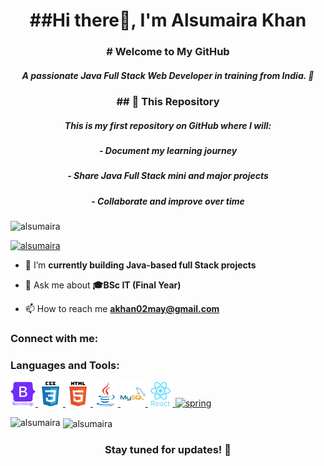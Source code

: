 
<h1 align="center">##Hi there👋, I'm Alsumaira Khan</h1>
<h3 align="center"># Welcome to My GitHub</h3>
<h5 align="center">A passionate Java Full Stack Web Developer in training from India. 🚀</h5>
<h3 align="center">## 🔧 This Repository</h3>
<h5 align="center">This is my first repository on GitHub where I will:</h5>
<h5 align="center">- Document my learning journey</h5>
<h5 align="center">- Share Java Full Stack mini and major projects</h5>
<h5 align="center">- Collaborate and improve over time</h5>

<p align="left"> <img src="https://komarev.com/ghpvc/?username=alsumaira&label=Profile%20views&color=0e75b6&style=flat" alt="alsumaira" /> </p>

<p align="left"> <a href="https://github.com/ryo-ma/github-profile-trophy"><img src="https://github-profile-trophy.vercel.app/?username=alsumaira" alt="alsumaira" /></a> </p>

- 🌱 I’m **currently building Java-based full Stack projects**

- 💬 Ask me about **🎓BSc IT (Final Year)**

- 📫 How to reach me **akhan02may@gmail.com**

<h3 align="left">Connect with me:</h3>
<p align="left">
</p>

<h3 align="left">Languages and Tools:</h3>
<p align="left"> <a href="https://getbootstrap.com" target="_blank" rel="noreferrer"> <img src="https://raw.githubusercontent.com/devicons/devicon/master/icons/bootstrap/bootstrap-plain-wordmark.svg" alt="bootstrap" width="40" height="40"/> </a> <a href="https://www.w3schools.com/css/" target="_blank" rel="noreferrer"> <img src="https://raw.githubusercontent.com/devicons/devicon/master/icons/css3/css3-original-wordmark.svg" alt="css3" width="40" height="40"/> </a> <a href="https://www.w3.org/html/" target="_blank" rel="noreferrer"> <img src="https://raw.githubusercontent.com/devicons/devicon/master/icons/html5/html5-original-wordmark.svg" alt="html5" width="40" height="40"/> </a> <a href="https://www.java.com" target="_blank" rel="noreferrer"> <img src="https://raw.githubusercontent.com/devicons/devicon/master/icons/java/java-original.svg" alt="java" width="40" height="40"/> </a> <a href="https://www.mysql.com/" target="_blank" rel="noreferrer"> <img src="https://raw.githubusercontent.com/devicons/devicon/master/icons/mysql/mysql-original-wordmark.svg" alt="mysql" width="40" height="40"/> </a> <a href="https://reactjs.org/" target="_blank" rel="noreferrer"> <img src="https://raw.githubusercontent.com/devicons/devicon/master/icons/react/react-original-wordmark.svg" alt="react" width="40" height="40"/> </a> <a href="https://spring.io/" target="_blank" rel="noreferrer"> <img src="https://www.vectorlogo.zone/logos/springio/springio-icon.svg" alt="spring" width="40" height="40"/> </a> </p>

<p><img align="left" src="https://github-readme-stats.vercel.app/api/top-langs?username=alsumaira&show_icons=true&locale=en&layout=compact" alt="alsumaira" /></p>

<p>&nbsp;<img align="center" src="https://github-readme-stats.vercel.app/api?username=alsumaira&show_icons=true&locale=en" alt="alsumaira" /></p>

<h3 align="center">Stay tuned for updates! 🌟</h3>



